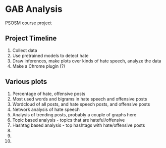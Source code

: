 # GAB Analysis
PSOSM course project

## Project Timeline
1. Collect data
2. Use pretrained models to detect hate
3. Draw inferences, make plots over kinds of hate speech, analyze the data
4. Make a Chrome plugin (?)

## Various plots
1. Percentage of hate, offensive posts
2. Most used words and bigrams in hate speech and offensive posts
3. Wordcloud of all posts, and hate speech posts, and offensive posts
4. Network analysis of hate speech
5. Analysis of trending posts, probably a couple of graphs here
6. Topic based analysis - topics that are hateful/offensive
7. Hashtag based analysis - top hashtags with hate/offensive posts
8. <temp>
9. <temp>
10. <temp>
